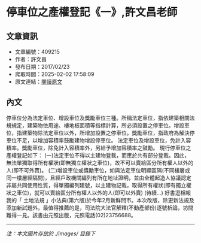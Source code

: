 # 停車位之產權登記《一》,許文昌老師

## 文章資訊
- 文章編號：409215
- 作者：許文昌
- 發布日期：2017/02/23
- 爬取時間：2025-02-02 17:58:09
- 原文連結：[閱讀原文](https://real-estate.get.com.tw/Columns/detail.aspx?no=409215)

## 內文
停車位分為法定車位、增設車位及獎勵車位三種。所稱法定車位，指依建築相關法規規定，建築物依用途、樓地板面積等指標計算，所必須設置之停車位。增設車位，指建築物除法定車位以外，所增加設置之停車位。獎勵車位，指政府為解決停車位不足，以增加容積率鼓勵建物增設停車位。
法定車位及增設車位，免計入容積率。獎勵車位，除免計入容積率外，另給予增加容積率之鼓勵。
現行停車位之產權登記如下：
(一)法定車位不得以主建物登載，而應於共有部分登載。因此，無法單獨取得所有權狀(即無獨立權狀之車位)，故不可以賣給區分所有權人以外的人(即不可外賣)。
(二)增設車位或獎勵車位，如與法定車位明顯區隔(不同樓層或同一樓層經隔間)，且經戶政機關編列有所在地址證明，並由全體起造人協議認定非屬共同使用性質，得單獨編列建號，以主建物記載，取得所有權狀(即有獨立權狀之車位)，就可以賣給區分所有權人以外的人(即可以外賣)
(待續…)
好書逗相報
我的「
土地法規
」小法典(第六版)於今年2月新鮮問市。本次改版，除更新法規及添加新試題外，最值得推薦的是，司法院大法官解釋(不動產部份)逐號析論，坊間難得一見。該書由元照出版，元照電話(02)23756688。

---
*注：本文圖片存放於 ./images/ 目錄下*
